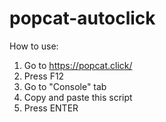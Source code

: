 # popcat-autoclick
  How to use:
  1. Go to https://popcat.click/
  2. Press F12
  3. Go to "Console" tab
  4. Copy and paste this script
  5. Press ENTER

